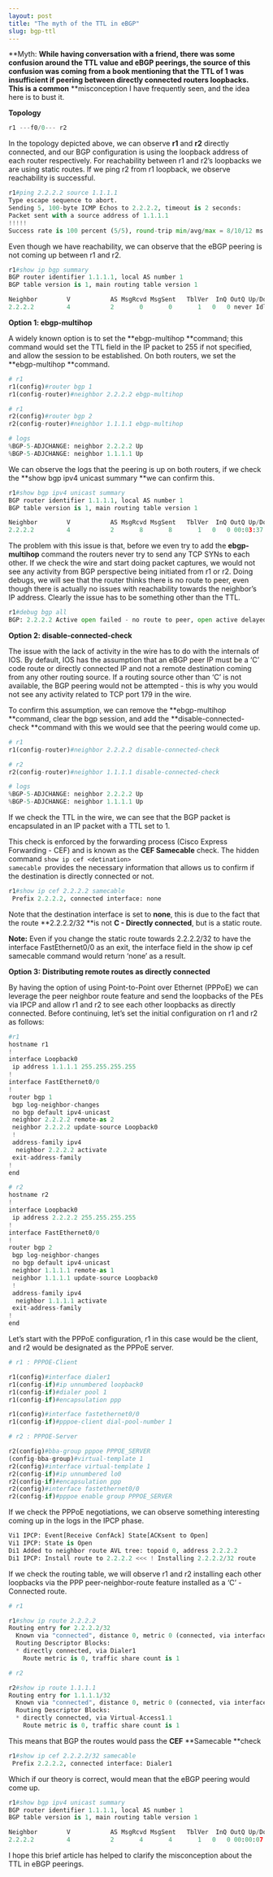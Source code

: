 ```yaml
---
layout: post
title: "The myth of the TTL in eBGP" 
slug: bgp-ttl
---
```


**Myth: **While having conversation with a friend, there was some confusion around the TTL value and eBGP peerings, the source of this confusion was coming from a book mentioning that the TTL of 1 was insufficient if peering between directly connected routers loopbacks. This is a common** **misconception I have frequently seen, and the idea here is to bust it.

**Topology**

```python
r1 ---f0/0--- r2
```

In the topology depicted above, we can observe **r1** and **r2** directly connected, and our BGP configuration is using the loopback address of each router respectively. For reachability between r1 and r2’s loopbacks we are using static routes. If we ping r2 from r1 loopback, we observe reachability is successful.

```python
r1#ping 2.2.2.2 source 1.1.1.1
Type escape sequence to abort.
Sending 5, 100-byte ICMP Echos to 2.2.2.2, timeout is 2 seconds:
Packet sent with a source address of 1.1.1.1
!!!!!
Success rate is 100 percent (5/5), round-trip min/avg/max = 8/10/12 ms
```

Even though we have reachability, we can observe that the eBGP peering is not coming up between r1 and r2.

```python
r1#show ip bgp summary
BGP router identifier 1.1.1.1, local AS number 1
BGP table version is 1, main routing table version 1

Neighbor    	V       	AS MsgRcvd MsgSent   TblVer  InQ OutQ Up/Down  State/PfxRcd
2.2.2.2     	4        	2   	0   	0    	1	0	0 never	Idle
```

**Option 1: ebgp-multihop**

A widely known option is to set the **ebgp-multihop **command; this command would set the TTL field in the IP packet to 255 if not specified, and allow the session to be established. On both routers, we set the **ebgp-multihop **command.

```python
# r1
r1(config)#router bgp 1
r1(config-router)#neighbor 2.2.2.2 ebgp-multihop

# r1
r2(config)#router bgp 2
r2(config-router)#neighbor 1.1.1.1 ebgp-multihop

# logs
%BGP-5-ADJCHANGE: neighbor 2.2.2.2 Up
%BGP-5-ADJCHANGE: neighbor 1.1.1.1 Up
```

We can observe the logs that the peering is up on both routers, if we check the **show bgp ipv4 unicast summary **we can confirm this.

```python
r1#show bgp ipv4 unicast summary
BGP router identifier 1.1.1.1, local AS number 1
BGP table version is 1, main routing table version 1

Neighbor    	V       	AS MsgRcvd MsgSent   TblVer  InQ OutQ Up/Down  State/PfxRcd
2.2.2.2     	4        	2   	8   	8    	1	0	0 00:03:37    	0
```

The problem with this issue is that, before we even try to add the **ebgp-multihop** command the routers never try to send any TCP SYNs to each other. If we check the wire and start doing packet captures, we would not see any activity from BGP perspective being initiated from r1 or r2. Doing debugs, we will see that the router thinks there is no route to peer, even though there is actually no issues with reachability towards the neighbor’s IP address. Clearly the issue has to be something other than the TTL.

```python
r1#debug bgp all
BGP: 2.2.2.2 Active open failed - no route to peer, open active delayed 11264ms (35000ms max, 60% jitter)
```

**Option 2: disable-connected-check**

The issue with the lack of activity in the wire has to do with the internals of IOS. By default, IOS has the assumption that an eBGP peer IP must be a ‘C’ code route  or directly connected IP and not a remote destination coming from any other routing source. If a routing source other than ‘C’ is not available, the BGP peering would not be attempted - this is why you would not see any activity related to TCP port 179 in the wire.

To confirm this assumption, we can remove the **ebgp-multihop **command, clear the bgp session, and add the **disable-connected-check **command with this we would see that the peering would come up.

```python
# r1
r1(config-router)#neighbor 2.2.2.2 disable-connected-check

# r2
r2(config-router)#neighbor 1.1.1.1 disable-connected-check

# logs
%BGP-5-ADJCHANGE: neighbor 2.2.2.2 Up
%BGP-5-ADJCHANGE: neighbor 1.1.1.1 Up
```

If we check the TTL in the wire, we can see that the BGP packet is encapsulated in an IP packet with a TTL set to 1.

This check is enforced by the forwarding process (Cisco Express Forwarding - CEF) and is known as the **CEF Samecable** check. The hidden command <code>show ip cef &lt;detination> samecable<strong> </strong></code>provides the necessary information that allows us to confirm if the destination is directly connected or not.


```python
r1#show ip cef 2.2.2.2 samecable
 Prefix 2.2.2.2, connected interface: none
```

Note that the destination interface is set to **none**, this is due to the fact that the route **2.2.2.2/32 **is not **C - Directly connected**, but is a static route.

**Note:** Even if you change the static route towards 2.2.2.2/32 to have the interface FastEthernet0/0 as an exit, the interface field in the show ip cef samecable command would return ‘none’ as a result.

**Option 3:** **Distributing remote routes as directly connected**

By having the option of using Point-to-Point over Ethernet (PPPoE) we can leverage the peer neighbor route feature and send the loopbacks of the PEs via IPCP and allow r1 and r2 to see each other loopbacks as directly connected. Before continuing, let’s set the initial configuration on r1 and r2 as follows:

```python
#r1
hostname r1
!
interface Loopback0
 ip address 1.1.1.1 255.255.255.255
!
interface FastEthernet0/0
!
router bgp 1
 bgp log-neighbor-changes
 no bgp default ipv4-unicast
 neighbor 2.2.2.2 remote-as 2
 neighbor 2.2.2.2 update-source Loopback0
 !
 address-family ipv4
  neighbor 2.2.2.2 activate
 exit-address-family
!
end
```

```python
# r2
hostname r2
!
interface Loopback0
 ip address 2.2.2.2 255.255.255.255
!
interface FastEthernet0/0
!
router bgp 2
 bgp log-neighbor-changes
 no bgp default ipv4-unicast
 neighbor 1.1.1.1 remote-as 1
 neighbor 1.1.1.1 update-source Loopback0
 !
 address-family ipv4
  neighbor 1.1.1.1 activate
 exit-address-family
!
end
```

Let’s start with the PPPoE configuration, r1 in this case would be the client, and r2 would be designated as the PPPoE server.


```python
# r1 : PPPOE-Client

r1(config)#interface dialer1
r1(config-if)#ip unnumbered loopback0
r1(config-if)#dialer pool 1
r1(config-if)#encapsulation ppp

r1(config)#interface fastethernet0/0
r1(config-if)#pppoe-client dial-pool-number 1
```

```python
# r2 : PPPOE-Server

r2(config)#bba-group pppoe PPPOE_SERVER
(config-bba-group)#virtual-template 1
r2(config)#interface virtual-template 1
r2(config-if)#ip unnumbered lo0
r2(config-if)#encapsulation ppp
r2(config)#interface fastethernet0/0
r2(config-if)#pppoe enable group PPPOE_SERVER
```

If we check the PPPoE negotiations, we can observe something interesting coming up in the logs in the IPCP phase.

```python
Vi1 IPCP: Event[Receive ConfAck] State[ACKsent to Open]
Vi1 IPCP: State is Open
Di1 Added to neighbor route AVL tree: topoid 0, address 2.2.2.2
Di1 IPCP: Install route to 2.2.2.2 <<< ! Installing 2.2.2.2/32 route
```

If we check the routing table, we will observe r1 and r2 installing each other loopbacks via the PPP peer-neighbor-route feature installed as a ‘C’ - Connected route.

```python
# r1

r1#show ip route 2.2.2.2
Routing entry for 2.2.2.2/32
  Known via "connected", distance 0, metric 0 (connected, via interface)
  Routing Descriptor Blocks:
  * directly connected, via Dialer1
  	Route metric is 0, traffic share count is 1
```

```python
# r2

r2#show ip route 1.1.1.1
Routing entry for 1.1.1.1/32
  Known via "connected", distance 0, metric 0 (connected, via interface)
  Routing Descriptor Blocks:
  * directly connected, via Virtual-Access1.1
  	Route metric is 0, traffic share count is 1
```

This means that BGP the routes would pass the **CEF** **Samecable **check

```python
r1#show ip cef 2.2.2.2/32 samecable
 Prefix 2.2.2.2, connected interface: Dialer1
```

Which if our theory is correct, would mean that the eBGP peering would come up.

```python
r1#show bgp ipv4 unicast summary
BGP router identifier 1.1.1.1, local AS number 1
BGP table version is 1, main routing table version 1

Neighbor    	V       	AS MsgRcvd MsgSent   TblVer  InQ OutQ Up/Down  State/PfxRcd
2.2.2.2     	4        	2   	4   	4    	1	0	0 00:00:07    	0
```

I hope this brief article has helped to clarify the misconception about the TTL in eBGP peerings.

